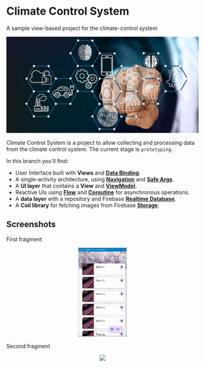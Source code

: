 # Climate Control System

A sample view-based project for the climate-control system
<p align="center">
<img src="/images/home.jpg"/>
</p>

Climate Control System is a project to allow collecting and processing data from the climate control system. 
The current stage is `prototyping`.

In this branch you'll find:
* User Interface built with **Views** and **[Data Binding](https://developer.android.com/topic/libraries/data-binding)**.
* A single-activity architecture, using **[Navigation](https://developer.android.com/guide/navigation/navigation-getting-started)**
  and **[Safe Args](https://developer.android.com/guide/navigation/navigation-pass-data)**.
* A **UI layer** that contains a **View** and **[ViewModel](https://developer.android.com/topic/libraries/architecture/viewmodel)**.
* Reactive UIs using **[Flow](https://developer.android.com/kotlin/flow)** and **[Coroutine](https://kotlinlang.org/docs/coroutines-overview.html)** 
  for asynchronous operations.
* A **data layer** with a repository and Firebase **[Realtime Database](https://firebase.google.com/docs/database/android/start)**.
* A **Coil library** for fetching images from Firebase **[Storage](https://firebase.google.com/docs/storage/android/start)**.

## Screenshots

First fragment
<p align="center">
<img src="/images/first.gif" width="25%" />
</p>

Second fragment
<p align="center">
<img src="/images/second.gif" width="25%" />
</p>
